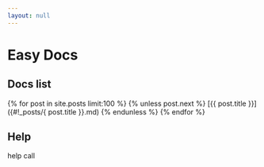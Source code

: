 ```yaml
---
layout: null
---
```


# Easy Docs

## Docs list
{% for post in site.posts limit:100 %} 
  {% unless post.next %} 
  [{{ post.title }}]({#!_posts/{ post.title }}.md)
  {% endunless %} 
{% endfor %} 

## Help

help call
